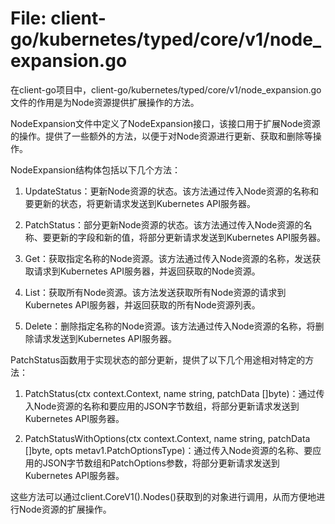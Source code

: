 # File: client-go/kubernetes/typed/core/v1/node_expansion.go

在client-go项目中，client-go/kubernetes/typed/core/v1/node_expansion.go文件的作用是为Node资源提供扩展操作的方法。

NodeExpansion文件中定义了NodeExpansion接口，该接口用于扩展Node资源的操作。提供了一些额外的方法，以便于对Node资源进行更新、获取和删除等操作。

NodeExpansion结构体包括以下几个方法：

1. UpdateStatus：更新Node资源的状态。该方法通过传入Node资源的名称和要更新的状态，将更新请求发送到Kubernetes API服务器。

2. PatchStatus：部分更新Node资源的状态。该方法通过传入Node资源的名称、要更新的字段和新的值，将部分更新请求发送到Kubernetes API服务器。

3. Get：获取指定名称的Node资源。该方法通过传入Node资源的名称，发送获取请求到Kubernetes API服务器，并返回获取的Node资源。

4. List：获取所有Node资源。该方法发送获取所有Node资源的请求到Kubernetes API服务器，并返回获取的所有Node资源列表。

5. Delete：删除指定名称的Node资源。该方法通过传入Node资源的名称，将删除请求发送到Kubernetes API服务器。

PatchStatus函数用于实现状态的部分更新，提供了以下几个用途相对特定的方法：

1. PatchStatus(ctx context.Context, name string, patchData []byte)：通过传入Node资源的名称和要应用的JSON字节数组，将部分更新请求发送到Kubernetes API服务器。

2. PatchStatusWithOptions(ctx context.Context, name string, patchData []byte, opts metav1.PatchOptionsType)：通过传入Node资源的名称、要应用的JSON字节数组和PatchOptions参数，将部分更新请求发送到Kubernetes API服务器。

这些方法可以通过client.CoreV1().Nodes()获取到的对象进行调用，从而方便地进行Node资源的扩展操作。

